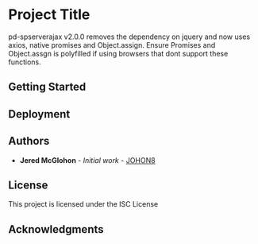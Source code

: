 # Project Title

pd-spserverajax
v2.0.0 removes the dependency on jquery and now uses axios, native promises and Object.assign. Ensure Promises and Object.assgn is polyfilled if using browsers that dont support these functions.

## Getting Started


## Deployment


## Authors

* **Jered McGlohon** - *Initial work* - [JOHON8](https://github.com/JoHoN8)

## License

This project is licensed under the ISC License

## Acknowledgments
